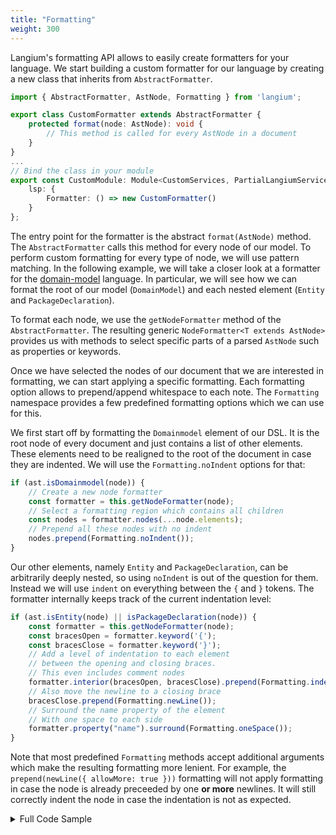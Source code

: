 ```yaml
---
title: "Formatting"
weight: 300
---
```


Langium's formatting API allows to easily create formatters for your language.
We start building a custom formatter for our language by creating a new class that inherits from `AbstractFormatter`.

```ts
import { AbstractFormatter, AstNode, Formatting } from 'langium';

export class CustomFormatter extends AbstractFormatter {
    protected format(node: AstNode): void {
        // This method is called for every AstNode in a document
    }
}
...
// Bind the class in your module
export const CustomModule: Module<CustomServices, PartialLangiumServices> = {
    lsp: {
        Formatter: () => new CustomFormatter()
    }
};
```

The entry point for the formatter is the abstract `format(AstNode)` method. The `AbstractFormatter` calls this method for every node of our model.
To perform custom formatting for every type of node, we will use pattern matching.
In the following example, we will take a closer look at a formatter for the [domain-model](https://github.com/langium/langium/tree/main/examples/domainmodel) language.
In particular, we will see how we can format the root of our model (`DomainModel`) and each nested element (`Entity` and `PackageDeclaration`).

To format each node, we use the `getNodeFormatter` method of the `AbstractFormatter`. The resulting generic `NodeFormatter<T extends AstNode>` provides us with methods to select specific parts of a parsed `AstNode` such as properties or keywords.

Once we have selected the nodes of our document that we are interested in formatting, we can start applying a specific formatting.
Each formatting option allows to prepend/append whitespace to each note.
The `Formatting` namespace provides a few predefined formatting options which we can use for this.
 
We first start off by formatting the `Domainmodel` element of our DSL.
It is the root node of every document and just contains a list of other elements.
These elements need to be realigned to the root of the document in case they are indented.
We will use the `Formatting.noIndent` options for that:

```ts
if (ast.isDomainmodel(node)) {
    // Create a new node formatter
    const formatter = this.getNodeFormatter(node);
    // Select a formatting region which contains all children
    const nodes = formatter.nodes(...node.elements);
    // Prepend all these nodes with no indent
    nodes.prepend(Formatting.noIndent());
}
```

Our other elements, namely `Entity` and `PackageDeclaration`, can be arbitrarily deeply nested, so using `noIndent` is out of the question for them.
Instead we will use `indent` on everything between the `{` and `}` tokens. The formatter internally keeps track of the current indentation level:

```ts
if (ast.isEntity(node) || isPackageDeclaration(node)) {
    const formatter = this.getNodeFormatter(node);
    const bracesOpen = formatter.keyword('{');
    const bracesClose = formatter.keyword('}');
    // Add a level of indentation to each element
    // between the opening and closing braces.
    // This even includes comment nodes
    formatter.interior(bracesOpen, bracesClose).prepend(Formatting.indent());
    // Also move the newline to a closing brace
    bracesClose.prepend(Formatting.newLine());
    // Surround the name property of the element
    // With one space to each side
    formatter.property("name").surround(Formatting.oneSpace());
}
```

Note that most predefined `Formatting` methods accept additional arguments which make the resulting formatting more lenient.
For example, the `prepend(newLine({ allowMore: true }))` formatting will not apply formatting in case the node is already preceeded by one **or more** newlines. 
It will still correctly indent the node in case the indentation is not as expected.

<details>
<summary>Full Code Sample</summary>

```ts
import { AbstractFormatter, AstNode, Formatting } from 'langium';
import * as ast from './generated/ast';

export class DomainModelFormatter extends AbstractFormatter {

    protected format(node: AstNode): void {
        if (ast.isEntity(node) || ast.isPackageDeclaration(node)) {
            const formatter = this.getNodeFormatter(node);
            const bracesOpen = formatter.keyword('{');
            const bracesClose = formatter.keyword('}');
            formatter.interior(bracesOpen, bracesClose).prepend(Formatting.indent());
            bracesClose.prepend(Formatting.newLine());
            formatter.property('name').surround(Formatting.oneSpace());
        } else if (ast.isDomainmodel(node)) {
            const formatter = this.getNodeFormatter(node);
            const nodes = formatter.nodes(...node.elements);
            nodes.prepend(Formatting.noIndent());
        }
    }
}
```

</details>
